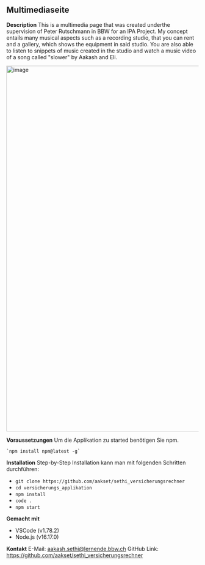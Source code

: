 ## Multimediaseite

**Description**
This is a multimedia page that was created underthe supervision of Peter Rutschmann in BBW for an IPA Project. My concept entails many musical aspects such as a recording studio, that you can rent and a gallery, which shows the equipment in said studio. You are also able to listen to snippets of music created in the studio and watch a music video of a song called  "slower" by Aakash and Eli.

<img width="959" alt="image" src="https://github.com/aakset/multimedia/assets/107983113/db8f84af-43a1-4159-96f5-bcf2aebdf769">

**Voraussetzungen**
Um die Applikation zu started benötigen Sie npm.

    `npm install npm@latest -g`
    
**Installation**
Step-by-Step Installation kann man mit folgenden Schritten durchführen:

 - 
    `git clone https://github.com/aakset/sethi_versicherungsrechner`
 - 
    `cd versicherungs_applikation`
 - 
    `npm install`
 - 
    `code .`
 - 
    `npm start`


**Gemacht mit**
 - VSCode (v1.78.2)
 - Node.js (v16.17.0)

**Kontakt**
E-Mail: aakash.sethi@lernende.bbw.ch
GitHub Link: https://github.com/aakset/sethi_versicherungsrechner



 

    







